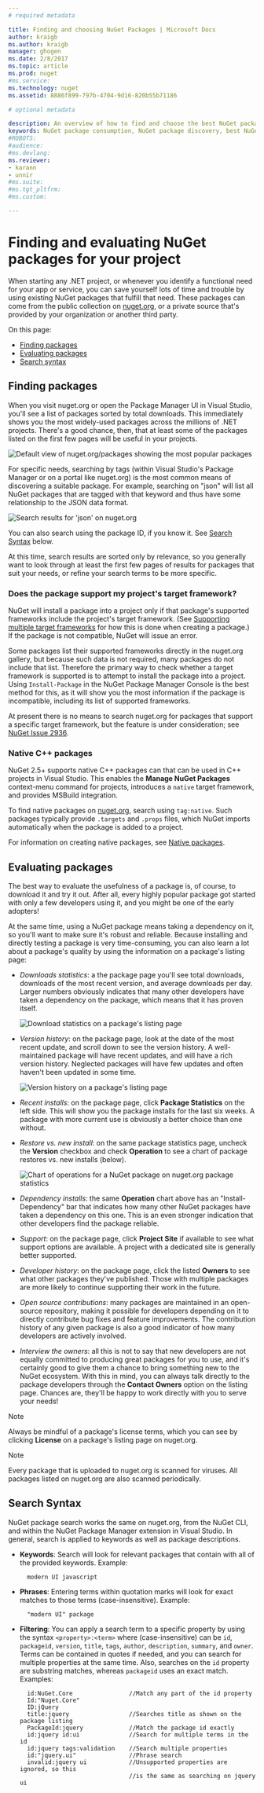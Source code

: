 ```yaml
---
# required metadata

title: Finding and choosing NuGet Packages | Microsoft Docs
author: kraigb
ms.author: kraigb
manager: ghogen
ms.date: 2/8/2017
ms.topic: article
ms.prod: nuget
#ms.service:
ms.technology: nuget
ms.assetid: 8886f899-797b-4704-9d16-820b55b71186

# optional metadata

description: An overview of how to find and choose the best NuGet packages for a project including details on the NuGet search syntax.
keywords: NuGet package consumption, NuGet package discovery, best NuGet packages, deciding on packages, consuming packages, evaluating package, NuGet search syntax
#ROBOTS:
#audience:
#ms.devlang:
ms.reviewer:
- karann
- unnir
#ms.suite:
#ms.tgt_pltfrm:
#ms.custom:

---
```


# Finding and evaluating NuGet packages for your project

When starting any .NET project, or whenever you identify a functional need for your app or service, you can save yourself lots of time and trouble by using existing NuGet packages that fulfill that need. These packages can come from the public collection on [nuget.org](http://www.nuget.org/packages/), or a private source that's provided by your organization or another third party.

On this page:

- [Finding packages](#finding-packages)
- [Evaluating packages](#evaluating-packages)
- [Search syntax](#search-syntax)

## Finding packages

When you visit nuget.org or open the Package Manager UI in Visual Studio, you'll see a list of packages sorted by total downloads. This immediately shows you the most widely-used packages across the millions of .NET projects. There's a good chance, then, that at least some of the packages listed on the first few pages will be useful in your projects.

![Default view of nuget.org/packages showing the most popular packages](media/Finding-01-Popularity.png)

For specific needs, searching by tags (within Visual Studio's Package Manager or on a portal like nuget.org) is the most common means of discovering a suitable package. For example, searching on "json" will list all NuGet packages that are tagged with that keyword and thus have some relationship to the JSON data format.

![Search results for 'json' on nuget.org](media/Finding-02-SearchResults.png)

You can also search using the package ID, if you know it. See [Search Syntax](#search-syntax) below.

At this time, search results are sorted only by relevance, so you generally want to look through at least the first few pages of results for packages that suit your needs, or refine your search terms to be more specific.

<a name="native-c++-packages"></a>

### Does the package support my project's target framework?

NuGet will install a package into a project only if that package's supported frameworks include the project's target framework. (See [Supporting multiple target frameworks](../create-packages/supporting-multiple-target-frameworks.md) for how this is done when creating a package.) If the package is not compatible, NuGet will issue an error.

Some packages list their supported frameworks directly in the nuget.org gallery, but because such data is not required, many packages do not include that list. Therefore the primary way to check whether a target framework is supported is to attempt to install the package into a project. Using `Install-Package` in the NuGet Package Manager Console is the best method for this, as it will show you the most information if the package is incompatible, including its list of supported frameworks.

At present there is no means to search nuget.org for packages that support a specific target framework, but the feature is under consideration; see [NuGet Issue 2936](https://github.com/NuGet/NuGetGallery/issues/2936).

### Native C++ packages

NuGet 2.5+ supports native C++ packages can that can be used in C++ projects in Visual Studio. This enables the **Manage NuGet Packages** context-menu command for projects, introduces a `native` target framework, and provides MSBuild integration.

To find native packages on [nuget.org](https://www.nuget.org/packages), search using `tag:native`. Such packages typically provide `.targets` and `.props` files, which NuGet imports automatically when the package is added to a project.

For information on creating native packages, see [Native packages](../create-packages/native-packages.md).


## Evaluating packages

The best way to evaluate the usefulness of a package is, of course, to download it and try it out. After all, every highly popular package got started with only a few developers using it, and you might be one of the early adopters!

At the same time, using a NuGet package means taking a dependency on it, so you'll want to make sure it's robust and reliable. Because installing and directly testing a package is very time-consuming, you can also learn a lot about a package's quality by using the information on a package's listing page:

- *Downloads statistics*: a the package page you'll see total downloads, downloads of the most recent version, and average downloads per day. Larger numbers obviously indicates that many other developers have taken a dependency on the package, which means that it has proven itself.

    ![Download statistics on a package's listing page](media/Finding-03-Downloads.png)

- *Version history*: on the package page, look at the date of the most recent update, and scroll down to see the version history. A well-maintained package will have recent updates, and will have a rich version history. Neglected packages will have few updates and often haven't been updated in some time.

    ![Version history on a package's listing page](media/Finding-04-VersionHistory.png)

- *Recent installs*: on the package page, click **Package Statistics** on the left side. This will show you the package installs for the last six weeks. A package with more current use is obviously a better choice than one without.
- *Restore vs. new install*: on the same package statistics page, uncheck the **Version** checkbox and check **Operation** to see a chart of package restores vs. new installs (below).

    ![Chart of operations for a NuGet package on nuget.org package statistics](media/Finding-05-OperationChart.png)

- *Dependency installs*: the same **Operation** chart above has an "Install-Dependency" bar that indicates how many other NuGet packages have taken a dependency on this one. This is an even stronger indication that other developers find the package reliable.
- *Support*: on the package page, click **Project Site** if available to see what support options are available. A project with a dedicated site is generally better supported.
- *Developer history*: on the package page, click the listed **Owners** to see what other packages they've published. Those with multiple packages are more likely to continue supporting their work in the future.
- *Open source contributions*: many packages are maintained in an open-source repository, making it possible for developers depending on it to directly contribute bug fixes and feature improvements. The contribution history of any given package is also a good indicator of how many developers are actively involved.
- *Interview the owners*: all this is not to say that new developers are not equally committed to producing great packages for you to use, and it's certainly good to give them a chance to bring something new to the NuGet ecosystem. With this in mind, you can always talk directly to the package developers through the **Contact Owners** option on the listing page. Chances are, they'll be happy to work directly with you to serve your needs!

> [!Note]
> Always be mindful of a package's license terms, which you can see by clicking **License** on a package's listing page on nuget.org.

> [!Note]
> Every package that is uploaded to nuget.org is scanned for viruses. All packages listed on nuget.org are also scanned periodically.

## Search Syntax

NuGet package search works the same on nuget.org, from the NuGet CLI, and within the NuGet Package Manager extension in Visual Studio. In general, search is applied to keywords as well as package descriptions.

- **Keywords**: Search will look for relevant packages that contain with all of the provided keywords. Example:

        modern UI javascript

- **Phrases**: Entering terms within quotation marks will look for exact matches to those terms (case-insensitive). Example:

        "modern UI" package

- **Filtering**: You can apply a search term to a specific property by using the syntax `<property>:<term>` where <property> (case-insensitive) can be `id`, `packageid`, `version`, `title`, `tags`, `author`, `description`, `summary`, and `owner`. Terms can be contained in quotes if needed, and you can search for multiple properties at the same time. Also, searches on the `id` property are substring matches, whereas `packageid` uses an exact match. Examples:

        id:NuGet.Core                //Match any part of the id property
        Id:"Nuget.Core"
        ID:jQuery
        title:jquery                 //Searches title as shown on the package listing
        PackageId:jquery             //Match the package id exactly
        id:jquery id:ui              //Search for multiple terms in the id
        id:jquery tags:validation    //Search multiple properties
        id:"jquery.ui"               //Phrase search
        invalid:jquery ui            //Unsupported properties are ignored, so this
                                     //is the same as searching on jquery ui
